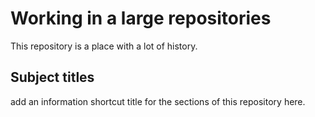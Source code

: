 # Working in a large repositories

This repository is a place with a lot of history.


## Subject titles

add an information shortcut title for the sections of this repository here.


